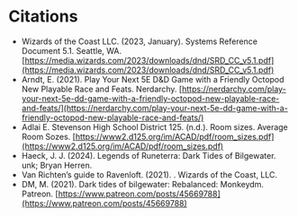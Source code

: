 # Citations

- Wizards of the Coast LLC. (2023, January). Systems Reference Document 5.1. Seattle, WA. [https://media.wizards.com/2023/downloads/dnd/SRD_CC_v5.1.pdf](https://media.wizards.com/2023/downloads/dnd/SRD_CC_v5.1.pdf)
- Arndt, E. (2021). Play Your Next 5E D&D Game with a Friendly Octopod New Playable Race and Feats. Nerdarchy. [https://nerdarchy.com/play-your-next-5e-dd-game-with-a-friendly-octopod-new-playable-race-and-feats/](https://nerdarchy.com/play-your-next-5e-dd-game-with-a-friendly-octopod-new-playable-race-and-feats/)
- Adlai E. Stevenson High School District 125. (n.d.). Room sizes. Average Room Sozes. [https://www2.d125.org/im/ACAD/pdf/room_sizes.pdf](https://www2.d125.org/im/ACAD/pdf/room_sizes.pdf)
- Haeck, J. J. (2024). Legends of Runeterra: Dark Tides of Bilgewater. unk; Bryan Herren. 
- Van Richten’s guide to Ravenloft. (2021). . Wizards of the Coast, LLC. 
- DM, M. (2021). Dark tides of bilgewater: Rebalanced: Monkeydm. Patreon. [https://www.patreon.com/posts/45669788](https://www.patreon.com/posts/45669788)
